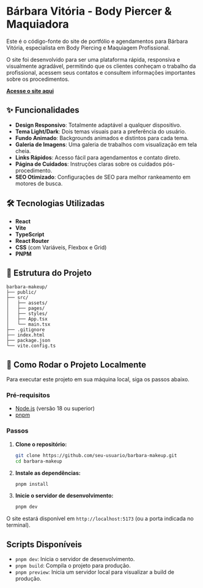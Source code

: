# Bárbara Vitória - Body Piercer & Maquiadora

Este é o código-fonte do site de portfólio e agendamentos para Bárbara Vitória, especialista em Body Piercing e Maquiagem Profissional.

O site foi desenvolvido para ser uma plataforma rápida, responsiva e visualmente agradável, permitindo que os clientes conheçam o trabalho da profissional, acessem seus contatos e consultem informações importantes sobre os procedimentos.

**[Acesse o site aqui](https://barbara-makeup.vercel.app/)**

## ✨ Funcionalidades

- **Design Responsivo**: Totalmente adaptável a qualquer dispositivo.
- **Tema Light/Dark**: Dois temas visuais para a preferência do usuário.
- **Fundo Animado**: Backgrounds animados e distintos para cada tema.
- **Galeria de Imagens**: Uma galeria de trabalhos com visualização em tela cheia.
- **Links Rápidos**: Acesso fácil para agendamentos e contato direto.
- **Página de Cuidados**: Instruções claras sobre os cuidados pós-procedimento.
- **SEO Otimizado**: Configurações de SEO para melhor rankeamento em motores de busca.

## 🛠️ Tecnologias Utilizadas

- **React**
- **Vite**
- **TypeScript**
- **React Router**
- **CSS** (com Variáveis, Flexbox e Grid)
- **PNPM**

## 📂 Estrutura do Projeto

```
barbara-makeup/
├── public/
├── src/
│   ├── assets/
│   ├── pages/
│   ├── styles/
│   ├── App.tsx
│   └── main.tsx
├── .gitignore
├── index.html
├── package.json
└── vite.config.ts
```

## 🚀 Como Rodar o Projeto Localmente

Para executar este projeto em sua máquina local, siga os passos abaixo.

### Pré-requisitos

- [Node.js](https://nodejs.org/en/) (versão 18 ou superior)
- [pnpm](https://pnpm.io/installation)

### Passos

1.  **Clone o repositório:**
    ```bash
    git clone https://github.com/seu-usuario/barbara-makeup.git
    cd barbara-makeup
    ```

2.  **Instale as dependências:**
    ```bash
    pnpm install
    ```

3.  **Inicie o servidor de desenvolvimento:**
    ```bash
    pnpm dev
    ```

O site estará disponível em `http://localhost:5173` (ou a porta indicada no terminal).

## Scripts Disponíveis

- `pnpm dev`: Inicia o servidor de desenvolvimento.
- `pnpm build`: Compila o projeto para produção.
- `pnpm preview`: Inicia um servidor local para visualizar a build de produção.